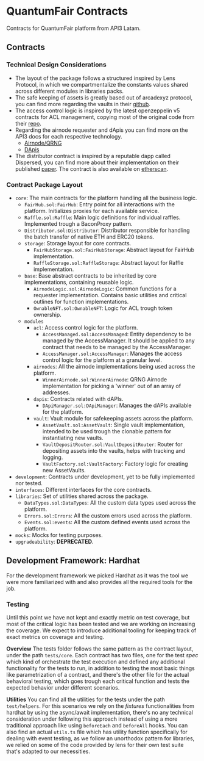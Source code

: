 # QuantumFair Contracts

Contracts for QuantumFair platform from API3 Latam.

## Contracts

### Technical Design Considerations

- The layout of the package follows a structured inspired by Lens Protocol, in which we compartmentalize the constants values shared across different modules in libraries packs.
- The safe keeping of assets is greatly based out of arcadexyz protocol, you can find more regarding the vaults in their [github](https://github.com/arcadexyz/v2-contracts/tree/main/contracts/vault).
- The access control logic is inspired by the latest openzeppelin v5 contracts for ACL management, copying most of the original code from their [repo](https://github.com/OpenZeppelin/openzeppelin-contracts/tree/v5.0.1/contracts/access/manager).
- Regarding the airnode requester and dApis you can find more on the API3 docs for each respective technology.
  - [Airnode/QRNG](https://docs.api3.org/reference/qrng/)
  - [DApis](https://docs.api3.org/reference/dapis/understand/)
- The distributor contract is inspired by a reputable dapp called Dispersed, you can find more about their implementation on their published [paper](https://disperse.app/disperse.pdf). The contract is also available on [etherscan](https://etherscan.io/address/0xD152f549545093347A162Dce210e7293f1452150#code).

### Contract Package Layout

- `core`: The main contracts for the platform handling all the business logic.
  - `FairHub.sol:FairHub`: Entry point for all interactions with the platform. Initializes proxies for each available service.
  - `Raffle.sol:Raffle`: Main logic definitions for individual raffles. Implemented trough a BaconProxy pattern.
  - `Distributor.sol:Distributor`: Distributor responsible for handling the batch transfer of native ETH and ERC20 tokens.
  - `storage`: Storage layout for core contracts.
    - `FairHubStorage.sol:FairHubStorage`: Abstract layout for FairHub implementation.
    - `RaffleStorage.sol:RaffleStorage`: Abstract layout for Raffle implementation.
  - `base`: Base abstract contracts to be inherited by core implementations, containing reusable logic.
    - `AirnodeLogic.sol:AirnodeLogic`: Common functions for a requester implementation. Contains basic utilities and critical outlines for function implementations.
    - `OwnableNFT.sol:OwnableNFT`: Logic for ACL trough token ownership.
  - `modules`
    - `acl`: Access control logic for the platform.
      - `AccessManaged.sol:AccessManaged`: Entity dependency to be managed by the AccessManager. It should be applied to any contract that needs to be managed by the AccessManager.
      - `AccessManager.sol:AccessManager`: Manages the access control logic for the platform at a granular level.
    - `airnodes`: All the airnode implementations being used across the platform.
      - `WinnerAirnode.sol:WinnerAirnode`: QRNG Airnode implementation for picking a 'winner' out of an array of addresses.
    - `dapis`: Contracts related with dAPIs.
      - `DApiManager.sol:DApiManager`: Manages the dAPIs available for the platform.
    - `vault`: Vault module for safekeeping assets across the platform.
      - `AssetVault.sol:AssetVault`: Single vault implementation, intended to be used trough the clonable pattern for instantiating new vaults.
      - `VaultDepositRouter.sol:VaultDepositRouter`: Router for depositing assets into the vaults, helps with tracking and logging.
      - `VaultFactory.sol:VaultFactory`: Factory logic for creating new AssetVaults.
- `development`: Contracts under development, yet to be fully implemented nor tested.
- `interfaces`: Different interfaces for the core contracts.
- `libraries`: Set of utilities shared across the package.
  - `DataTypes.sol:DataTypes`: All the custom data types used across the platform.
  - `Errors.sol:Errors`: All the custom errors used across the platform.
  - `Events.sol:events`: All the custom defined events used across the platform.
- `mocks`: Mocks for testing purposes.
- `upgradeability`: **DEPRECATED**.

## Development Framework: Hardhat

For the development framework we picked Hardhat as it was the tool we were more familiarized with and also provides all the required tools for the job.

### Testing

Until this point we have not kept and exactly metric on test coverage, but most of the critical logic has been tested and we are working on increasing the coverage. We expect to introduce additional tooling for keeping track of exact metrics on coverage and testing.

**Overview**
The tests folder follows the same pattern as the contract layout, under the path `tests/core`. Each contract has two files, one for the test *spec* which kind of orchestrate the test execution and defined any additional functionality for the tests to run, in addition to testing the most basic things like parametrization of a contract, and there's the other file for the actual behavioral testing, which goes trough each critical function and tests the expected behavior under different scenarios.

**Utilities**
You can find all the utilities for the tests under the path `test/helpers`. For this scenarios we rely on the *fixtures* functionalities from hardhat by using the async/await implementation, there's no any technical consideration under following this approach instead of using a more traditional approach like using `beforeEach` and `beforeAll` hooks.
You can also find an actual `utils.ts` file which has utility function specifically for dealing with event testing, as we follow an unorthodox pattern for libraries, we relied on some of the code provided by lens for their own test suite that's adapted to our necessities.
